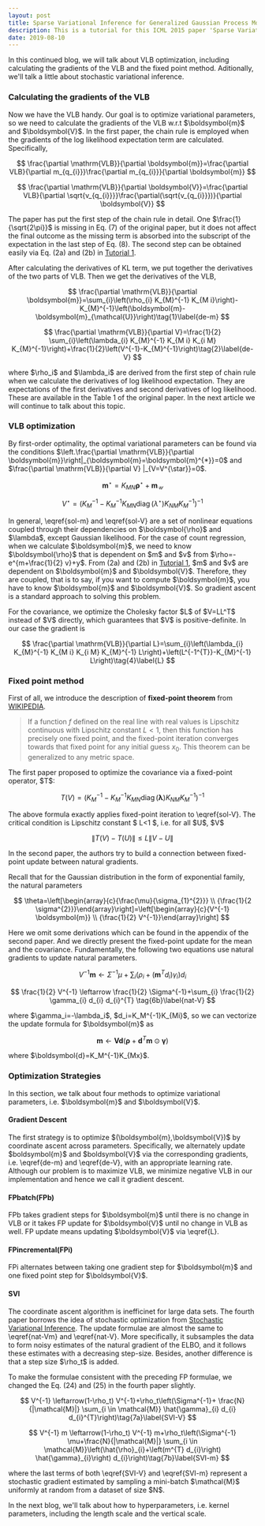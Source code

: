 ```yaml
---
layout: post
title: Sparse Variational Inference for Generalized Gaussian Process Models - Tutorial 2
description: This is a tutorial for this ICML 2015 paper 'Sparse Variational Inference for Generalized Gaussian Process Models'. It covers fixed point method, stochastic variational inference and some experiments.
date: 2019-08-10
---
```

<p>
In this continued blog, we will talk about VLB optimization, including calculating the gradients of the VLB and the fixed point method. Aditionally, we'll talk a little about stochastic variational inference.
</p>

### Calculating the gradients of the VLB
<p>
Now we have the VLB handy. Our goal is to optimize variational parameters, so we need to calculate the gradients of the VLB w.r.t $\boldsymbol{m}$ and $\boldsymbol{V}$. In the first paper, the chain rule is employed when the gradients of the log likelihood expectation term are calculated. Specifically, 
</p>

$$
\frac{\partial \mathrm{VLB}}{\partial \boldsymbol{m}}=\frac{\partial VLB}{\partial m_{q_{i}}}\frac{\partial m_{q_{i}}}{\partial \boldsymbol{m}}
$$

$$
\frac{\partial \mathrm{VLB}}{\partial \boldsymbol{V}}=\frac{\partial VLB}{\partial \sqrt{v_{q_{i}}}}\frac{\partial(\sqrt{v_{q_{i}}})}{\partial \boldsymbol{V}}
$$

<p>
The paper has put the first step of the chain rule in detail. One $\frac{1}{\sqrt{2\pi}}$ is missing in Eq. (7) of the original paper, but it does not affect the final outcome as the missing term is absorbed into the subscript of the expectation in the last step of Eq. (8). The second step can be obtained easily via Eq. (2a) and (2b) in <a href="https://kaikaizhao.github.io/notes/2019/08/09/Sparse-Variational-Inference-for-Generalized-Gaussian-Process-Models" target="_blank">Tutorial 1</a>.
</p>

<p>
After calculating the derivatives of KL term, we put together the derivatives of the two parts of VLB. Then we get the derivatives of the VLB,
</p>

$$
    \frac{\partial \mathrm{VLB}}{\partial \boldsymbol{m}}=\sum_{i}\left(\rho_{i} K_{M}^{-1} K_{M i}\right)-K_{M}^{-1}\left(\boldsymbol{m}-\boldsymbol{m}_{\mathcal{U}}\right)\tag{1}\label{de-m}
$$

$$
\frac{\partial \mathrm{VLB}}{\partial V}=\frac{1}{2} \sum_{i}\left(\lambda_{i} K_{M}^{-1} K_{M i} K_{i M} K_{M}^{-1}\right)+\frac{1}{2}\left(V^{-1}-K_{M}^{-1}\right)\tag{2}\label{de-V}
$$

<p>where $\rho_i$ and $\lambda_i$ are derived from the first step of chain rule when we calculate the derivatives of log likelihood expectation. They are expectations of the first derivatives and second derivatives of log likelihood. These are available in the Table 1 of the original paper. In the next article we will continue to talk about this topic.</p>

### VLB optimization
<p>
By first-order optimality, the optimal variational parameters can be found via the conditions $\left.\frac{\partial \mathrm{VLB}}{\partial \boldsymbol{m}}\right|_{\boldsymbol{m}=\boldsymbol{m}^{*}}=0$ and $\frac{\partial \mathrm{VLB}}{\partial V} |_{V=V^{\star}}=0$.
</p>

$$
\boldsymbol{m}^{\star}=K_{M N} \boldsymbol{\rho}^{\star}+\boldsymbol{m}_{\mathcal{U}}
\tag{3a}\label{sol-m}
$$

$$
V^{\star}=\left(K_{M}^{-1}-K_{M}^{-1} K_{M N} \operatorname{diag}\left(\lambda^{\star}\right) K_{N M} K_{M}^{-1}\right)^{-1}\tag{3b}\label{sol-V}
$$

<p>
In general, \eqref{sol-m} and \eqref{sol-V} are a set of nonlinear equations coupled through their dependencies on $\boldsymbol{\rho}$ and $\lambda$, except Gaussian likelihood. For the case of count regression, when we calculate $\boldsymbol{m}$, we need to know $\boldsymbol{\rho}$ that is dependent on $m$ and $v$ from $\rho=-e^{m+\frac{1}{2} v}+y$. From (2a) and (2b) in <a href="https://kaikaizhao.github.io/notes/2019/08/09/Sparse-Variational-Inference-for-Generalized-Gaussian-Process-Models" target="_blank">Tutorial 1</a>, $m$ and $v$ are dependent on $\boldsymbol{m}$ and $\boldsymbol{V}$. Therefore, they are coupled, that is to say, if you want to compute $\boldsymbol{m}$, you have to know $\boldsymbol{m}$ and $\boldsymbol{V}$. So gradient ascent is a standard approach to solving this problem.
</p>
<p>
For the covariance, we optimize the Cholesky factor $L$ of $V=LL^T$ instead of $V$ directly, which guarantees that $V$ is positive-definite. In our case the gradient is
</p>

$$
\frac{\partial \mathrm{VLB}}{\partial L}=\sum_{i}\left(\lambda_{i} K_{M}^{-1} K_{M i} K_{i M} K_{M}^{-1} L\right)+\left(L^{-1^{T}}-K_{M}^{-1} L\right)\tag{4}\label{L}
$$

### Fixed point method

<p>
First of all, we introduce the description of <b>fixed-point theorem</b> from <a href="https://en.wikipedia.org/wiki/Fixed-point_iteration" target="_blank">WIKIPEDIA</a>.
</p>

> If a function $f$ defined on the real line with real values is Lipschitz continuous with Lipschitz constant $L<1$, then this function has precisely one fixed point, and the fixed-point iteration converges towards that fixed point for any initial guess $x_{0}$. This theorem can be generalized to any metric space.

<p>
The first paper proposed to optimize the covariance via a fixed-point operator, $T$:
</p>

$$
    T(V)=\left(K_{M}^{-1}-K_{M}^{-1} K_{M N} \operatorname{diag}(\boldsymbol{\lambda}) K_{N M} K_{M}^{-1}\right)^{-1}\tag{5}\label{fp-V}
$$

<p>
The above formula exactly applies fixed-point iteration to \eqref{sol-V}. The critical condition is Lipschitz constant $ L<1 $, i.e. for all $U$, $V$
</p>

$$
\|T(V)-T(U)\| \leq L\|V-U\|
$$

<p>
In the second paper, the authors try to build a connection between fixed-point update between natural gradients.
</p>

<p>
Recall that for the Gaussian distribution in the form of exponential family, the natural parameters
</p>

$$
\theta=\left[\begin{array}{c}{\frac{\mu}{\sigma_{1}^{2}}} \\ {\frac{1}{2 \sigma^{2}}}\end{array}\right]=\left[\begin{array}{c}{V^{-1} \boldsymbol{m}} \\ {\frac{1}{2} V^{-1}}\end{array}\right]
$$

<p>
Here we omit some derivations which can be found in the appendix of the second paper. And we directly present the fixed-point update for the mean and the covariance. Fundamentally, the following two equations use natural gradients to update natural parameters.
</p>

$$
V^{-1} \boldsymbol{m} \leftarrow \Sigma^{-1} \mu+\sum_{i}\left(\rho_{i}+\left(\boldsymbol{m}^{T} d_{i}\right) \gamma_{i}\right) d_{i}\tag{6a}\label{nat-Vm}
$$

$$
\frac{1}{2} V^{-1} \leftarrow \frac{1}{2} \Sigma^{-1}+\sum_{i} \frac{1}{2} \gamma_{i} d_{i} d_{i}^{T}
\tag{6b}\label{nat-V}
$$

<p>
where $\gamma_i=-\lambda_i$, $d_i=K_M^{-1}K_{Mi}$, so we can vectorize the update formula for $\boldsymbol{m}$ as
</p>

$$
    \boldsymbol{m}\leftarrow \boldsymbol{V}\boldsymbol{d}(\mathbf{\rho}+\boldsymbol{d}^T\boldsymbol{m}\odot\mathbf{\gamma})\tag{6c}\label{nat-m}
$$

<p>
where $\boldsymbol{d}=K_M^{-1}K_{Mx}$.
</p>

### Optimization Strategies

<p>
In this section, we talk about four methods to optimize variational parameters, i.e. $\boldsymbol{m}$ and $\boldsymbol{V}$.
</p>

#### Gradient Descent

<p>
The first strategy is to optimize $(\boldsymbol{m},\boldsymbol{V})$ by coordinate ascent across parameters. Specifically, we alternately update $boldsymbol{m}$ and $boldsymbol{V}$ via the corresponding gradients, i.e. \eqref{de-m} and \eqref{de-V}, with an appropriate learning rate. Although our problem is to maximize VLB, we minimize negative VLB in our implementation and hence we call it gradient descent.
</p>

#### FPbatch(FPb)

<p>
FPb takes gradient steps for $\boldsymbol{m}$ until there is no change in VLB or it takes FP update for $\boldsymbol{V}$ until no change in VLB as well. FP update means updating $\boldsymbol{V}$ via \eqref{L}.
</p>

#### FPincremental(FPi)

<p>
FPi alternates between taking one gradient step for $\boldsymbol{m}$ and one fixed point step for $\boldsymbol{V}$.
</p>

#### SVI

<p>
The coordinate ascent algorithm is inefficinet for large data sets. The fourth paper borrows the idea of stochastic optimization from <a href="http://www.columbia.edu/~jwp2128/Papers/HoffmanBleiWangPaisley2013.pdf" target="_blank">Stochastic Variational Inference</a>. The update formulae are almost the same to \eqref{nat-Vm} and \eqref{nat-V}. More specifically, it subsamples the data to form noisy estimates of the natural gradient of the ELBO, and it follows these estimates with a decreasing step-size. Besides, another difference is that a step size $\rho_t$ is added.
</p>

To make the formulae consistent with the preceding FP formulae, we changed the Eq. (24) and (25) in the fourth paper slightly.

$$
V^{-1} \leftarrow(1-\rho_t) V^{-1}+\rho_t\left(\Sigma^{-1}+ \frac{N}{|\mathcal{M}|} \sum_{i \in \mathcal{M}} \hat{\gamma}_{i} d_{i} d_{i}^{T}\right)\tag{7a}\label{SVI-V}
$$

$$
V^{-1} m \leftarrow(1-\rho_t) V^{-1} m+\rho_t\left(\Sigma^{-1} \mu+\frac{N}{|\mathcal{M}|} \sum_{i \in \mathcal{M}}\left(\hat{\rho}_{i}+\left(m^{T} d_{i}\right) \hat{\gamma}_{i}\right) d_{i}\right)\tag{7b}\label{SVI-m}
$$

<p>
where the last terms of both \eqref{SVI-V} and \eqref{SVI-m} represent a stochastic gradient estimated by sampling a mini-batch $\mathcal{M}$ uniformly at random from a dataset of size $N$.
</p>

<p>
In the next blog, we'll talk about how to hyperparameters, i.e. kernel parameters, including the length scale and the vertical scale.
</p>